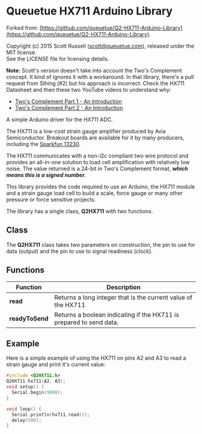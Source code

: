 # Queuetue HX711 Arduino Library

Forked from: [https://github.com/queuetue/Q2-HX711-Arduino-Library](https://github.com/queuetue/Q2-HX711-Arduino-Library).

Copyright (c) 2015 Scott Russell (scott@queuetue.com), released under the MIT license.  
See the LICENSE file for licensing details.

**Note:** Scott's version doesn't take into account the Two's Complement concept. It kind of ignores it with a workaround. In that library, there's a pull request from Sthing (#2) but his approach is incorrect. Check the HX711 Datasheet and then these two YouTube videos to understand why:

- [Two's Complement Part 1 - An Introduction](https://www.youtube.com/watch?v=9W67I2zzAfo)
- [Two's Complement Part 2 - An Introduction](https://www.youtube.com/watch?v=Hof95YlLQk0)

A simple Arduino driver for the HX711 ADC.

The HX711 is a low-cost strain gauge amplifier produced by Avia Semiconductor.  Breakout boards are available for it by many producers, including the [Sparkfun 13230](https://www.sparkfun.com/products/13230).

The HX711 communicates with a non-i2c compliant two wire protocol and provides an all-in-one solution to load cell amplification with relatively low noise. The value returned is a 24-bit in Two's Complement format, **_which means this is a signed number_**.

This library provides the code required to use an Arduino, the HX711 module and a strain gauge load cell to build a scale, force gauge or many other pressure or force sensitive projects.

The library has a single class, **Q2HX711** with two functions.  

## Class
The **Q2HX711** class takes two parameters on construction, the pin to use for data (output) and the pin to use to signal readiness (clock).

## Functions

Function  | Description
------------- | -------------
**read**  | Returns a long integer that is the current value of the HX711
**readyToSend**  | Returns a boolean indicating if the HX711 is prepared to send data.

## Example

Here is a simple example of using the HX711 on pins A2 and A3 to read a strain gauge and print it's current value:

```c++
#include <Q2HX711.h>
Q2HX711 hx711(A2, A3);
void setup() {
  Serial.begin(9600);
}

void loop() {
  Serial.println(hx711.read());
  delay(500);
}
```
